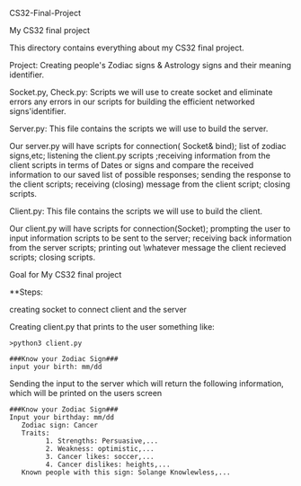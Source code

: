 CS32-Final-Project

My CS32 final project

This directory contains everything about my CS32 final project.

Project: Creating people's Zodiac signs & Astrology signs and their meaning identifier.

Socket.py, Check.py: Scripts we will use to create socket and eliminate errors any errors in our scripts for building the efficient networked signs'identifier.

Server.py: This file contains the scripts we will use to build the server. 

Our server.py will have scripts for connection( Socket& bind); list of zodiac signs,etc; listening the client.py scripts ;receiving information from the client scripts in terms of Dates or signs and compare the received information to our saved list of possible responses; sending the response to the client scripts; receiving (closing) message from the client script; closing scripts.

Client.py: This file contains the scripts we will use to build the client. 

Our client.py will have scripts for connection(Socket); prompting the user to input information scripts to be sent to the server; receiving back information from the server scripts; printing out \whatever message the client recieved scripts; closing scripts.

Goal for My CS32 final project

**Steps:

creating socket to connect client and the server

Creating client.py that prints to the user something like:

    >python3 client.py
    
    ###Know your Zodiac Sign###
    input your birth: mm/dd


Sending the input to the server which will return the following information, which will be printed on the users screen

    ###Know your Zodiac Sign###  
    Input your birthday: mm/dd
       Zodiac sign: Cancer
       Traits:
             1. Strengths: Persuasive,...
             2. Weakness: optimistic,...
             3. Cancer likes: soccer,...
             4. Cancer dislikes: heights,...
       Known people with this sign: Solange Knowlewless,...
